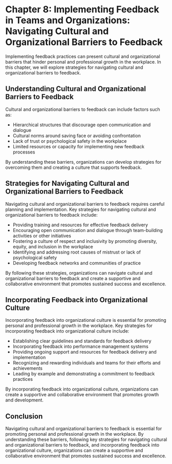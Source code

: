 Chapter 8: Implementing Feedback in Teams and Organizations: Navigating Cultural and Organizational Barriers to Feedback
========================================================================================================================

Implementing feedback practices can present cultural and organizational barriers that hinder personal and professional growth in the workplace. In this chapter, we will explore strategies for navigating cultural and organizational barriers to feedback.

Understanding Cultural and Organizational Barriers to Feedback
--------------------------------------------------------------

Cultural and organizational barriers to feedback can include factors such as:

* Hierarchical structures that discourage open communication and dialogue
* Cultural norms around saving face or avoiding confrontation
* Lack of trust or psychological safety in the workplace
* Limited resources or capacity for implementing new feedback processes

By understanding these barriers, organizations can develop strategies for overcoming them and creating a culture that supports feedback.

Strategies for Navigating Cultural and Organizational Barriers to Feedback
--------------------------------------------------------------------------

Navigating cultural and organizational barriers to feedback requires careful planning and implementation. Key strategies for navigating cultural and organizational barriers to feedback include:

* Providing training and resources for effective feedback delivery
* Encouraging open communication and dialogue through team-building activities or other initiatives
* Fostering a culture of respect and inclusivity by promoting diversity, equity, and inclusion in the workplace
* Identifying and addressing root causes of mistrust or lack of psychological safety
* Developing feedback networks and communities of practice

By following these strategies, organizations can navigate cultural and organizational barriers to feedback and create a supportive and collaborative environment that promotes sustained success and excellence.

Incorporating Feedback into Organizational Culture
--------------------------------------------------

Incorporating feedback into organizational culture is essential for promoting personal and professional growth in the workplace. Key strategies for incorporating feedback into organizational culture include:

* Establishing clear guidelines and standards for feedback delivery
* Incorporating feedback into performance management systems
* Providing ongoing support and resources for feedback delivery and implementation
* Recognizing and rewarding individuals and teams for their efforts and achievements
* Leading by example and demonstrating a commitment to feedback practices

By incorporating feedback into organizational culture, organizations can create a supportive and collaborative environment that promotes growth and development.

Conclusion
----------

Navigating cultural and organizational barriers to feedback is essential for promoting personal and professional growth in the workplace. By understanding these barriers, following key strategies for navigating cultural and organizational barriers to feedback, and incorporating feedback into organizational culture, organizations can create a supportive and collaborative environment that promotes sustained success and excellence.

